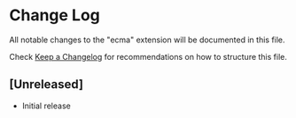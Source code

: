 # Change Log

All notable changes to the "ecma" extension will be documented in this file.

Check [Keep a Changelog](http://keepachangelog.com/) for recommendations on how to structure this file.

## [Unreleased]

- Initial release